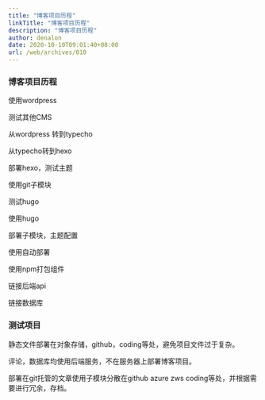 ```yaml
---
title: "博客项目历程"
linkTitle: "博客项目历程"
description: "博客项目历程"
author: denalon
date: 2020-10-10T09:01:40+08:00
url: /web/archives/010
---
```


### 博客项目历程

使用wordpress

测试其他CMS

从wordpress 转到typecho

从typecho转到hexo

部署hexo，测试主题

使用git子模块

测试hugo

使用hugo

部署子模块，主题配置

使用自动部署

使用npm打包组件

链接后端api

链接数据库

### 测试项目

静态文件部署在对象存储，github，coding等处，避免项目文件过于复杂。

评论，数据库均使用后端服务，不在服务器上部署博客项目。

部署在git托管的文章使用子模块分散在github azure zws coding等处，并根据需要进行冗余，存档。



